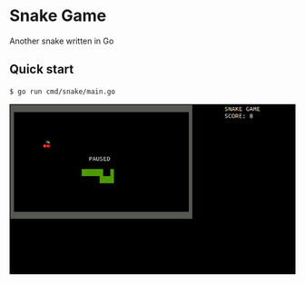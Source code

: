 # Snake Game

Another snake written in Go

## Quick start

```sh
$ go run cmd/snake/main.go
```

![Game Image](./images/snake.png)